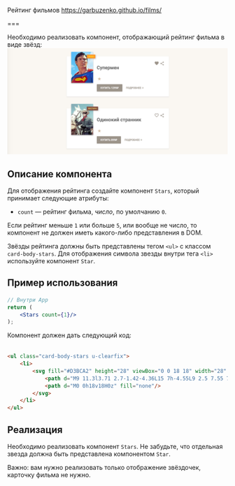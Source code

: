Рейтинг фильмов https://garbuzenko.github.io/films/

===

Необходимо реализовать компонент, отображающий рейтинг фильма в виде звёзд:
![Список фильмов](./assets/preview.png)

## Описание компонента

Для отображения рейтинга создайте компонент `Stars`, который принимает следующие атрибуты:

- `count` — рейтинг фильма, _число_, по умолчанию `0`.

Если рейтинг меньше `1` или больше `5`, или вообще не число, то компонент не должен иметь какого-либо представления в
DOM.

Звёзды рейтинга должны быть представлены тегом `<ul>` с классом `card-body-stars`. Для отображения символа звезды внутри
тега `<li>` используйте компонент `Star`.

## Пример использования

```jsx
// Внутри App
return (
    <Stars count={1}/>
);
```

Компонент должен дать следующий код:

```html

<ul class="card-body-stars u-clearfix">
    <li>
        <svg fill="#D3BCA2" height="28" viewBox="0 0 18 18" width="28" xmlns="http://www.w3.org/2000/svg">
            <path d="M9 11.3l3.71 2.7-1.42-4.36L15 7h-4.55L9 2.5 7.55 7H3l3.71 2.64L5.29 14z"/>
            <path d="M0 0h18v18H0z" fill="none"/>
        </svg>
    </li>
</ul>
```

## Реализация

Необходимо реализовать компонент `Stars`. Не забудьте, что отдельная звезда должна быть представлена компонентом `Star`.

Важно: вам нужно реализовать только отображение звёздочек, карточку фильма не нужно.
